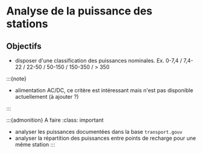 # Analyse de la puissance des stations

## Objectifs

- disposer d'une classification des puissances nominales. Ex. 0-7,4 / 7,4-22 / 22-50 / 50-150 / 150-350 / > 350

:::{note}

- alimentation AC/DC, ce critère est intéressant mais n'est pas disponible actuellement (à ajouter ?)

:::

:::{admonition} A faire
:class: important

- analyser les puissances documentées dans la base  `transport.gouv`
- analyser la répartition des puissances entre points de recharge pour une même station
:::
